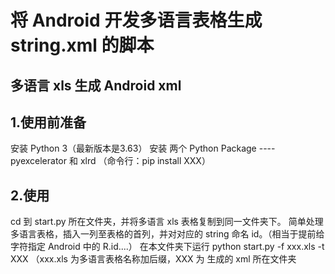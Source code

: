 # 将 Android 开发多语言表格生成 string.xml 的脚本
## 多语言 xls 生成  Android xml
## 1.使用前准备
安装 Python 3（最新版本是3.63）
安装 两个 Python Package ----pyexcelerator 和 xlrd （命令行：pip install XXX）
## 2.使用
cd 到 start.py 所在文件夹，并将多语言 xls 表格复制到同一文件夹下。
简单处理多语言表格，插入一列至表格的首列，并对对应的 string 命名 id。（相当于提前给字符指定 Android 中的 R.id....）
在本文件夹下运行 python start.py -f  xxx.xls -t XXX  （xxx.xls 为多语言表格名称加后缀，XXX 为 生成的 xml 所在文件夹
